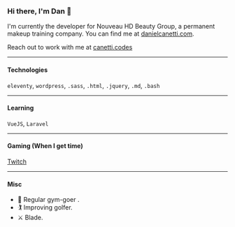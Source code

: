 ### Hi there, I'm Dan 👋

I'm currently the developer for Nouveau HD Beauty Group, a permanent makeup training company. You can find me at [danielcanetti.com](https://danielcanetti.com).

Reach out to work with me at [canetti.codes](https://canetti.codes)

---

#### Technologies

`eleventy`, `wordpress`, `.sass`, `.html`, `.jquery`, `.md`, `.bash`

---

#### Learning

`VueJS`, `Laravel`

---

#### Gaming (When I get time)

[Twitch](https://www.twitch.tv/dan_canetti)

---

#### Misc

- 💪 Regular gym-goer .
- 🏌️ Improving golfer.
- ⚔️ Blade.

<!--
**DanCanetti/DanCanetti** is a ✨ _special_ ✨ repository because its `README.md` (this file) appears on your GitHub profile.

Here are some ideas to get you started:

- 🔭 I’m currently working on ...
- 🌱 I’m currently learning ...
- 👯 I’m looking to collaborate on ...
- 🤔 I’m looking for help with ...
- 💬 Ask me about ...
- 📫 How to reach me: ...
- 😄 Pronouns: ...
- ⚡ Fun fact: ...
-->
